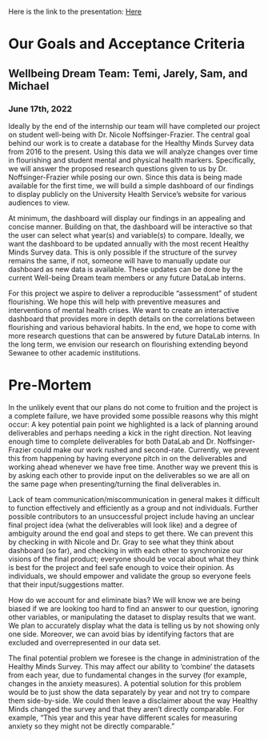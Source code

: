 Here is the link to the presentation: [Here](https://docs.google.com/presentation/d/1n1WnqnwxUF4HrH-yBo7pV-MjE_CzNzhI/edit?usp=sharing&ouid=107454052234014703512&rtpof=true&sd=true)

# Our Goals and Acceptance Criteria
## Wellbeing Dream Team: Temi, Jarely, Sam, and Michael
### June 17th, 2022

Ideally by the end of the internship our team will have completed our project on student well-being with Dr. Nicole Noffsinger-Frazier. The central goal behind our work is to create a database for the Healthy Minds Survey data from 2016 to the present. Using this data we will analyze changes over time in flourishing and student mental and physical health markers. Specifically, we will answer the proposed research questions given to us by Dr. Noffsinger-Frazier while posing our own. Since this data is being made available for the first time, we will build a simple dashboard of our findings to display publicly on the University Health Service’s website for various audiences to view.

At minimum, the dashboard will display our findings in an appealing and concise manner. Building on that, the dashboard will be interactive so that the user can select what year(s) and variable(s) to compare. Ideally, we want the dashboard to be updated annually with the most recent Healthy Minds Survey data. This is only possible if the structure of the survey remains the same, if not, someone will have to manually update our dashboard as new data is available. These updates can be done by the current Well-being Dream team members or any future DataLab interns.

For this project we aspire to deliver a reproducible “assessment” of student flourishing. We hope this will help with preventive measures and interventions of mental health crises. We want to create an interactive dashboard that provides more in depth details on the correlations between flourishing and various behavioral habits. In the end, we hope to come with more research questions that can be answered by future DataLab interns. In the long term, we envision our research on flourishing extending beyond Sewanee to other academic institutions.

# Pre-Mortem

In the unlikely event that our plans do not come to fruition and the project is a complete failure, we have provided some possible reasons why this might occur: A key potential pain point we highlighted is a lack of planning around deliverables and perhaps needing a kick in the right direction. Not leaving enough time to complete deliverables for both DataLab and Dr. Noffsinger-Frazier could make our work rushed and second-rate. Currently, we prevent this from happening by having everyone pitch in on the deliverables and working ahead whenever we have free time. Another way we prevent this is by asking each other to provide input on the deliverables so we are all on the same page when presenting/turning the final deliverables in. 

Lack of team communication/miscommunication in general makes it difficult to function effectively and efficiently as a group and not individuals. Further possible contributors to an unsuccessful project include having an unclear final project idea (what the deliverables will look like) and a degree of ambiguity around the end goal and steps to get there. We can prevent this by checking in with Nicole and Dr. Gray to see what they think about dashboard (so far), and
checking in with each other to synchronize our visions of the final product; everyone should be vocal about what they think is best for the project and feel safe enough to voice their opinion. As individuals, we should empower and validate the group so everyone feels that their input/suggestions matter.

How do we account for and eliminate bias? We will know we are being biased if we are looking too hard to find an answer to our question, ignoring other variables, or manipulating the dataset to display results that we want. We plan to accurately display what the data is telling us by not showing only one side. Moreover, we can avoid bias by identifying factors that are excluded and overrepresented in our data set.

The final potential problem we foresee is the change in administration of the Healthy Minds Survey. This may affect our ability to ‘combine’ the datasets from each year, due to fundamental changes in the survey (for example, changes in the anxiety measures). A potential solution for this problem would be to just show the data separately by year and not try to compare them side-by-side. We could then leave a disclaimer about the way Healthy Minds changed the survey and that they aren’t directly comparable. For example, “This year and this year have different scales for measuring anxiety so they might not be directly comparable.”
